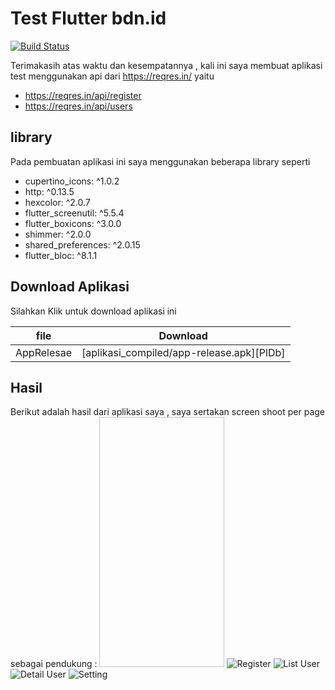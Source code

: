 # Test Flutter bdn.id


[![Build Status](https://travis-ci.org/joemccann/dillinger.svg?branch=master)](https://travis-ci.org/joemccann/dillinger)

Terimakasih atas waktu dan kesempatannya , kali ini saya membuat aplikasi test menggunakan api dari
https://reqres.in/ yaitu

- https://reqres.in/api/register
- https://reqres.in/api/users

## library

Pada pembuatan aplikasi ini saya menggunakan beberapa library seperti

-  cupertino_icons: ^1.0.2
-  http: ^0.13.5
-  hexcolor: ^2.0.7
-  flutter_screenutil: ^5.5.4
-  flutter_boxicons: ^3.0.0
-  shimmer: ^2.0.0
-  shared_preferences: ^2.0.15
-  flutter_bloc: ^8.1.1


## Download Aplikasi

Silahkan Klik untuk download aplikasi ini

| file | Download |
| ------ | ------ |
| AppRelesae | [aplikasi_compiled/app-release.apk][PlDb] |

## Hasil

Berikut adalah hasil dari aplikasi saya , saya sertakan screen shoot per page sebagai pendukung :
<img  data-canonical-src="https://gyazo.com/eb5c5741b6a9a16c692170a41a49c858.png" width="200" height="400" />
![Register](https://raw.githubusercontent.com/alenovan/test/main/screenshoot/register.jpeg)
![List User](https://raw.githubusercontent.com/alenovan/test/main/screenshoot/list_user.jpeg)
![Detail User](https://raw.githubusercontent.com/alenovan/test/main/screenshoot/detail_user.jpeg)
![Setting](https://raw.githubusercontent.com/alenovan/test/main/screenshoot/setting.jpeg)

